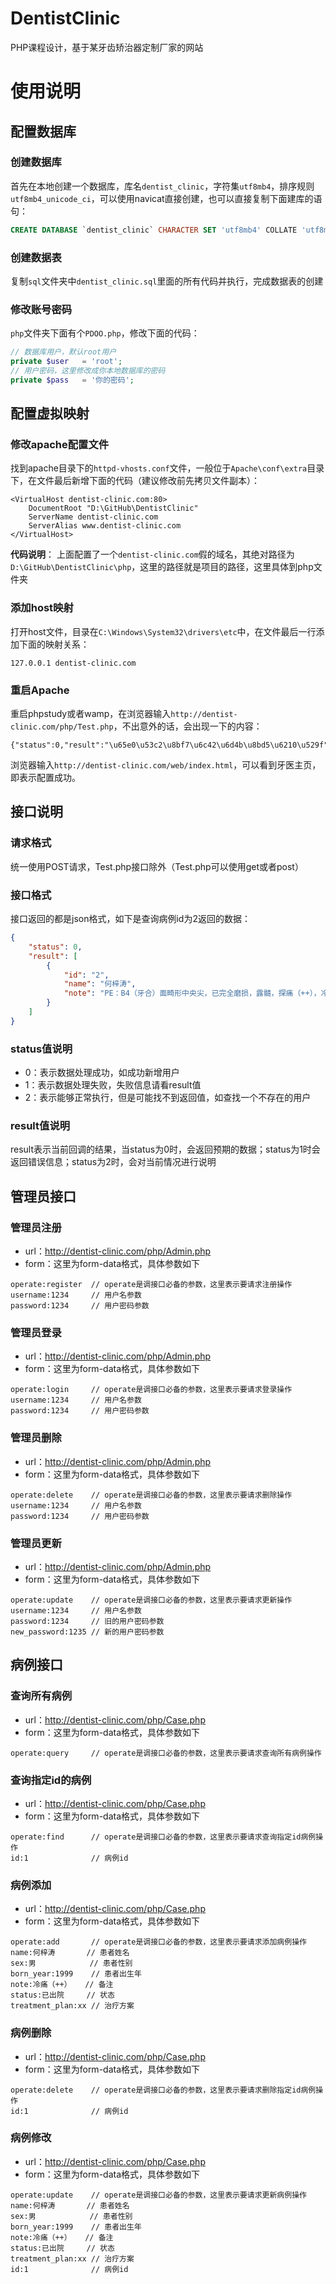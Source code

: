 # DentistClinic
PHP课程设计，基于某牙齿矫治器定制厂家的网站

# 使用说明
## 配置数据库
### 创建数据库
首先在本地创建一个数据库，库名`dentist_clinic`，字符集`utf8mb4`，排序规则`utf8mb4_unicode_ci`，可以使用navicat直接创建，也可以直接复制下面建库的语句：
```sql
CREATE DATABASE `dentist_clinic` CHARACTER SET 'utf8mb4' COLLATE 'utf8mb4_unicode_ci';
```
### 创建数据表
复制`sql`文件夹中`dentist_clinic.sql`里面的所有代码并执行，完成数据表的创建
### 修改账号密码
`php`文件夹下面有个`PDOO.php`，修改下面的代码：
```php
// 数据库用户，默认root用户
private $user   = 'root';
// 用户密码，这里修改成你本地数据库的密码
private $pass   = '你的密码';
```
## 配置虚拟映射
### 修改apache配置文件
找到apache目录下的`httpd-vhosts.conf`文件，一般位于`Apache\conf\extra`目录下，在文件最后新增下面的代码（建议修改前先拷贝文件副本）：
```apacheconfig
<VirtualHost dentist-clinic.com:80>
    DocumentRoot "D:\GitHub\DentistClinic"
    ServerName dentist-clinic.com
    ServerAlias www.dentist-clinic.com
</VirtualHost>
```
**代码说明**：
上面配置了一个`dentist-clinic.com`假的域名，其绝对路径为`D:\GitHub\DentistClinic\php`，这里的路径就是项目的路径，这里具体到php文件夹  
### 添加host映射
打开host文件，目录在`C:\Windows\System32\drivers\etc`中，在文件最后一行添加下面的映射关系：
```text
127.0.0.1 dentist-clinic.com
```
### 重启Apache
重启phpstudy或者wamp，在浏览器输入`http://dentist-clinic.com/php/Test.php`，不出意外的话，会出现一下的内容：
```text
{"status":0,"result":"\u65e0\u53c2\u8bf7\u6c42\u6d4b\u8bd5\u6210\u529f"}
```
浏览器输入`http://dentist-clinic.com/web/index.html`，可以看到牙医主页，即表示配置成功。

## 接口说明
### 请求格式
统一使用POST请求，Test.php接口除外（Test.php可以使用get或者post）
### 接口格式
接口返回的都是json格式，如下是查询病例id为2返回的数据：
```json
{
    "status": 0,
    "result": [
        {
            "id": "2",
            "name": "何梓涛",
            "note": "PE：B4（牙合）面畸形中央尖，已完全磨损，露髓，探痛（++），冷痛（++），松动（-）。行全口常规检查发现E3E4滞留；A3弓外牙，腭侧完全萌出；A4未见，E4颊侧牙龈可见隆起明显，触之较硬，无压痛。 A3A4区牙片及全口CT示：E3牙根短小，E4牙根吸收至颈部，A4完全埋藏于骨内，根尖紧贴于上颌窦底。\n"
        }
    ]
}
```
### status值说明
 - 0：表示数据处理成功，如成功新增用户
 - 1：表示数据处理失败，失败信息请看result值
 - 2：表示能够正常执行，但是可能找不到返回值，如查找一个不存在的用户
### result值说明
result表示当前回调的结果，当status为0时，会返回预期的数据；status为1时会返回错误信息；status为2时，会对当前情况进行说明

## 管理员接口
### 管理员注册
 - url：http://dentist-clinic.com/php/Admin.php
 - form：这里为form-data格式，具体参数如下
 ```text
operate:register  // operate是调接口必备的参数，这里表示要请求注册操作
username:1234     // 用户名参数
password:1234     // 用户密码参数
```
 
### 管理员登录
 - url：http://dentist-clinic.com/php/Admin.php
 - form：这里为form-data格式，具体参数如下
 ```text
operate:login     // operate是调接口必备的参数，这里表示要请求登录操作
username:1234     // 用户名参数
password:1234     // 用户密码参数
```

### 管理员删除
 - url：http://dentist-clinic.com/php/Admin.php
 - form：这里为form-data格式，具体参数如下
 ```text
operate:delete    // operate是调接口必备的参数，这里表示要请求删除操作
username:1234     // 用户名参数
password:1234     // 用户密码参数
```
 
### 管理员更新
 - url：http://dentist-clinic.com/php/Admin.php
 - form：这里为form-data格式，具体参数如下
 ```text
operate:update    // operate是调接口必备的参数，这里表示要请求更新操作
username:1234     // 用户名参数
password:1234     // 旧的用户密码参数
new_password:1235 // 新的用户密码参数
```
 
## 病例接口
### 查询所有病例
 - url：http://dentist-clinic.com/php/Case.php
 - form：这里为form-data格式，具体参数如下
 ```text
operate:query     // operate是调接口必备的参数，这里表示要请求查询所有病例操作
```
 
### 查询指定id的病例
 - url：http://dentist-clinic.com/php/Case.php
 - form：这里为form-data格式，具体参数如下
 ```text
operate:find      // operate是调接口必备的参数，这里表示要请求查询指定id病例操作
id:1              // 病例id
```

### 病例添加
 - url：http://dentist-clinic.com/php/Case.php
 - form：这里为form-data格式，具体参数如下
 ```text
operate:add       // operate是调接口必备的参数，这里表示要请求添加病例操作
name:何梓涛       // 患者姓名
sex:男            // 患者性别
born_year:1999    // 患者出生年
note:冷痛（++）   // 备注
status:已出院     // 状态
treatment_plan:xx // 治疗方案
```
 
### 病例删除
 - url：http://dentist-clinic.com/php/Case.php
 - form：这里为form-data格式，具体参数如下
 ```text
operate:delete    // operate是调接口必备的参数，这里表示要请求删除指定id病例操作
id:1              // 病例id
```
 
### 病例修改
 - url：http://dentist-clinic.com/php/Case.php
 - form：这里为form-data格式，具体参数如下
 ```text
operate:update    // operate是调接口必备的参数，这里表示要请求更新病例操作
name:何梓涛       // 患者姓名
sex:男            // 患者性别
born_year:1999    // 患者出生年
note:冷痛（++）   // 备注
status:已出院     // 状态
treatment_plan:xx // 治疗方案
id:1              // 病例id
```